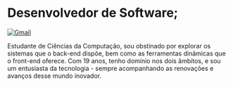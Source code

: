 # Desenvolvedor de Software;

[![Gmail](https://img.shields.io/badge/email%20click%20here-blue?style=for-the-badge&logo=gmail)](mailto:seuemail@gmail.com)


Estudante de Ciências da Computação, sou obstinado por explorar os sistemas que o back-end dispõe, bem como as ferramentas dinâmicas que o front-end oferece. Com 19 anos, tenho domínio nos dois âmbitos, e sou um entusiasta da tecnologia - sempre acompanhando as renovações e avanços desse mundo inovador.
